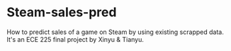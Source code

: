 # Steam-sales-pred
How to predict sales of a game on Steam by using existing scrapped data. It's an ECE 225 final project by Xinyu &amp; Tianyu.
